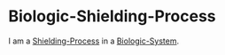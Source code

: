 # Biologic-Shielding-Process

I am a [Shielding-Process](404.md) in a [Biologic-System](40000021.md).
